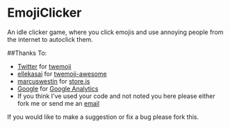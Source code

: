 # EmojiClicker
An idle clicker game, where you click emojis and use annoying people from the internet to autoclick them.

##Thanks To:
* [Twitter](https://github.com/twitter) for [twemoji](https://github.com/twitter/twemoji)
* [ellekasai](https://github.com/ellekasai) for [twemoji-awesome](https://github.com/ellekasai/twemoji-awesome)
* [marcuswestin](https://github.com/marcuswestin) for [store.js](https://github.com/marcuswestin/store.js/)
* [Google](https://github.com/google) for [Google Analytics](https://github.com/googleanalytics)
* If you think I've used your code and not noted you here please either fork me or send me an [email](mailto:EmojiClicker@gmail.com)

If you would like to make a suggestion or fix a bug please fork this.
